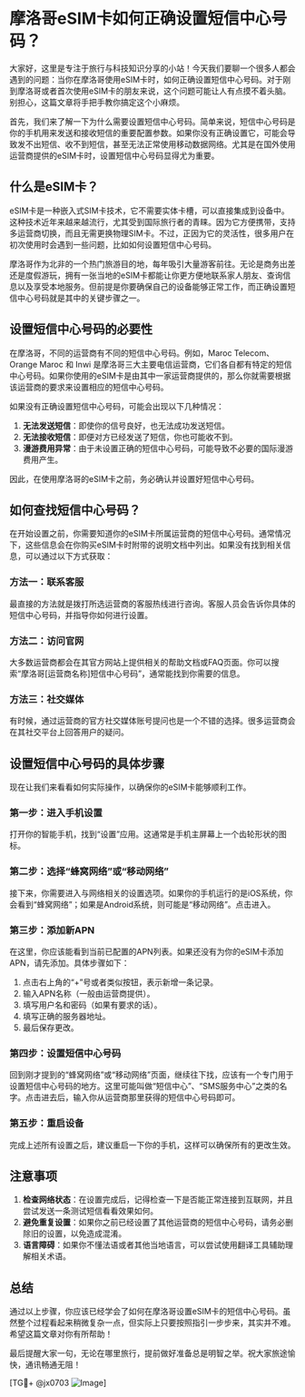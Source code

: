 # 摩洛哥eSIM卡如何正确设置短信中心号码？

大家好，这里是专注于旅行与科技知识分享的小站！今天我们要聊一个很多人都会遇到的问题：当你在摩洛哥使用eSIM卡时，如何正确设置短信中心号码。对于刚到摩洛哥或者首次使用eSIM卡的朋友来说，这个问题可能让人有点摸不着头脑。别担心，这篇文章将手把手教你搞定这个小麻烦。

首先，我们来了解一下为什么需要设置短信中心号码。简单来说，短信中心号码是你的手机用来发送和接收短信的重要配置参数。如果你没有正确设置它，可能会导致发不出短信、收不到短信，甚至无法正常使用移动数据网络。尤其是在国外使用运营商提供的eSIM卡时，设置短信中心号码显得尤为重要。

## 什么是eSIM卡？

eSIM卡是一种嵌入式SIM卡技术，它不需要实体卡槽，可以直接集成到设备中。这种技术近年来越来越流行，尤其受到国际旅行者的青睐。因为它方便携带，支持多运营商切换，而且无需更换物理SIM卡。不过，正因为它的灵活性，很多用户在初次使用时会遇到一些问题，比如如何设置短信中心号码。

摩洛哥作为北非的一个热门旅游目的地，每年吸引大量游客前往。无论是商务出差还是度假游玩，拥有一张当地的eSIM卡都能让你更方便地联系家人朋友、查询信息以及享受本地服务。但前提是你要确保自己的设备能够正常工作，而正确设置短信中心号码就是其中的关键步骤之一。

## 设置短信中心号码的必要性

在摩洛哥，不同的运营商有不同的短信中心号码。例如，Maroc Telecom、Orange Maroc 和 Inwi 是摩洛哥三大主要电信运营商，它们各自都有特定的短信中心号码。如果你使用的eSIM卡是由其中一家运营商提供的，那么你就需要根据该运营商的要求来设置相应的短信中心号码。

如果没有正确设置短信中心号码，可能会出现以下几种情况：
1. **无法发送短信**：即使你的信号良好，也无法成功发送短信。
2. **无法接收短信**：即便对方已经发送了短信，你也可能收不到。
3. **漫游费用异常**：由于未设置正确的短信中心号码，可能导致不必要的国际漫游费用产生。

因此，在使用摩洛哥的eSIM卡之前，务必确认并设置好短信中心号码。

## 如何查找短信中心号码？

在开始设置之前，你需要知道你的eSIM卡所属运营商的短信中心号码。通常情况下，这些信息会在你购买eSIM卡时附带的说明文档中列出。如果没有找到相关信息，可以通过以下方式获取：

### 方法一：联系客服
最直接的方法就是拨打所选运营商的客服热线进行咨询。客服人员会告诉你具体的短信中心号码，并指导你如何进行设置。

### 方法二：访问官网
大多数运营商都会在其官方网站上提供相关的帮助文档或FAQ页面。你可以搜索“摩洛哥[运营商名称]短信中心号码”，通常能找到你需要的信息。

### 方法三：社交媒体
有时候，通过运营商的官方社交媒体账号提问也是一个不错的选择。很多运营商会在其社交平台上回答用户的疑问。

## 设置短信中心号码的具体步骤

现在让我们来看看如何实际操作，以确保你的eSIM卡能够顺利工作。

### 第一步：进入手机设置
打开你的智能手机，找到“设置”应用。这通常是手机主屏幕上一个齿轮形状的图标。

### 第二步：选择“蜂窝网络”或“移动网络”
接下来，你需要进入与网络相关的设置选项。如果你的手机运行的是iOS系统，你会看到“蜂窝网络”；如果是Android系统，则可能是“移动网络”。点击进入。

### 第三步：添加新APN
在这里，你应该能看到当前已配置的APN列表。如果还没有为你的eSIM卡添加APN，请先添加。具体步骤如下：
1. 点击右上角的“+”号或者类似按钮，表示新增一条记录。
2. 输入APN名称（一般由运营商提供）。
3. 填写用户名和密码（如果有要求的话）。
4. 填写正确的服务器地址。
5. 最后保存更改。

### 第四步：设置短信中心号码
回到刚才提到的“蜂窝网络”或“移动网络”页面，继续往下找，应该有一个专门用于设置短信中心号码的地方。这里可能叫做“短信中心”、“SMS服务中心”之类的名字。点击进去后，输入你从运营商那里获得的短信中心号码即可。

### 第五步：重启设备
完成上述所有设置之后，建议重启一下你的手机，这样可以确保所有的更改生效。

## 注意事项

1. **检查网络状态**：在设置完成后，记得检查一下是否能正常连接到互联网，并且尝试发送一条测试短信看看效果如何。
2. **避免重复设置**：如果你之前已经设置了其他运营商的短信中心号码，请务必删除旧的设置，以免造成混淆。
3. **语言障碍**：如果你不懂法语或者其他当地语言，可以尝试使用翻译工具辅助理解相关术语。

## 总结

通过以上步骤，你应该已经学会了如何在摩洛哥设置eSIM卡的短信中心号码。虽然整个过程看起来稍微复杂一点，但实际上只要按照指引一步步来，其实并不难。希望这篇文章对你有所帮助！

最后提醒大家一句，无论在哪里旅行，提前做好准备总是明智之举。祝大家旅途愉快，通讯畅通无阻！

[TG💪+ @jx0703 ![Image](https://github.com/user-attachments/assets/dbca1d08-cadb-493c-b0ec-ad6f7a83f270)]